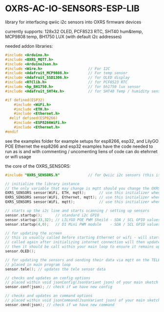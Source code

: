 # OXRS-AC-IO-SENSORS-ESP-LIB
library for interfacing qwiic i2c sensors into OXRS firmware devices

currently supports:
128x32 OLED, PCF8523 RTC, SHT40 hum&temp, MCP9808 temp, BH1750 LUX (with default i2c addresses)

needed addon libraries:
``` c++
#include <Arduino.h>
#include <OXRS_MQTT.h>
#include <ArduinoJson.h>
#include <Wire.h>                     // For I2C
#include <Adafruit_MCP9808.h>         // For temp sensor
#include <Adafruit_SSD1306.h>         // for OLED display
#include <RTClib.h>                   // for PCF8523 RTC
#include <hp_BH1750.h>                // for bh1750 lux sensor
#include <Adafruit_SHT4x.h>           // for SHT40 Temp / humidity sensor

#if defined(ESP32)
    #include <WiFi.h>
    #include <ETH.h>
    #include <Ethernet.h> 
  #elif defined(ESP8266)
    #include <ESP8266WiFi.h>
    #include <Ethernet.h>
#endif
```

see the examples folder for example setups for esp8266, esp32, and LilyGO POE Ethernet
the esp8266 and esp32 examples have the code needed to run as is and with commenting / uncomenting liens of code can do etehrnet or wifi usage

the core of the OXRS_SENSORS:
```c++
#include "OXRS_SENSORS.h"             // for Qwiic i2c sensors (this is the library)

// initialize the library instance
// the only variable that may change is mqtt should you change the OXRS_MQTT initializer
OXRS_SENSORS sensor(WiFi, ETH, mqtt);      // use this initializer when using ethernet on LilyGO POE
OXRS_SENSORS sensor(WiFi, Ethernet, mqtt); // use this initializer when using ethernet
OXRS_SENSORS sensor(WiFi, mqtt);           // use this initializer when using wifi

// starts up the i2c line and starts scanning / setting up sensors
sensor.startup();      // standard i2c GPIO
sensor.startup(33,32); // LILYGO POE PWM Sheild - SDA / SCL GPIO values
sensor.startup(4,0);   // D1 Mini PWM module    - SDA / SCL GPIO values

// for updating the screen
// this is usually called before starting Ethernet or wifi - will start by showing mac address
// called again after initializing internet connection will then update with IP address
// then it should be call within your main loop to ensure it remains updated.
sensor.OLED(); 

// for updating the sensors and sending their data via mqtt on the TELE topic
// placed in main program loop
sensor.tele(); // updates the tele sensor data

// checks and updates an config options
// placed within void jsonConfig(JsonVariant json) of your main sketch
sensor.conf(json); // check if we have new config

// checks and updates an command options
// placed within void jsonCommand(JsonVariant json) of your main sketch
sensor.cmnd(json); // check if we have new command

```
